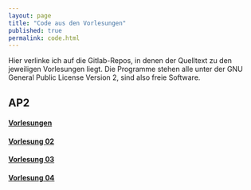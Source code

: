 ```yaml
---
layout: page
title: "Code aus den Vorlesungen"
published: true
permalink: code.html
---
```

Hier verlinke ich auf die Gitlab-Repos, in denen der Quelltext zu den jeweiligen Vorlesungen liegt.
Die Programme stehen alle unter der GNU General Public License Version 2, sind also freie Software.

## AP2 ##

#### <a href="https://gitlab.com/ahahn94Repo/Uni/AP2/Vorlesung/Java">Vorlesungen</a> ####
#### <a href="https://gitlab.com/ahahn94Repo/Uni/AP2/Vorlesung/Java/Vorlesung02">Vorlesung 02</a> ####
#### <a href="https://gitlab.com/ahahn94Repo/Uni/AP2/Vorlesung/Java/Vorlesung03">Vorlesung 03</a> ####
#### <a href="https://gitlab.com/ahahn94Repo/Uni/AP2/Vorlesung/Java/Vorlesung04">Vorlesung 04</a> ####

